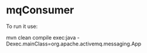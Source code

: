# mqConsumer

To run it use:

mvn clean compile exec:java -Dexec.mainClass=org.apache.activemq.messaging.App

